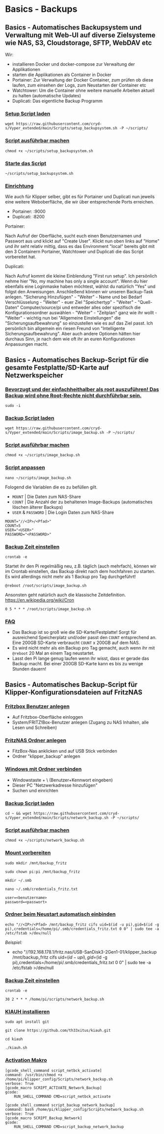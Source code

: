 # Basics - Backups

## Basics - Automatisches Backupsystem und Verwaltung mit Web-UI auf diverse Zielsysteme wie NAS, S3, Cloudstorage, SFTP, WebDAV etc

Wir:
- installieren Docker und docker-compose zur Verwaltung der Applikationen
- starten die Applikationen als Container in Docker
- Portainer: Zur Verwaltung der Docker Container, zum prüfen ob diese laufen, zum einsehen der Logs, zum Neustarten der Container etc
- Watchtower: Um die Container ohne weitere manuelle Arbeiten aktuell zu halten (automatische Updates)
- Duplicati: Das eigentliche Backup Programm

### <u>Setup Script laden</u>    

```
wget https://raw.githubusercontent.com/cryd-s/Vyper_extended/main/Scripts/setup_backupsystem.sh -P ~/scripts/
```

### <u>Script ausführbar machen</u>  
  
```
chmod +x ~/scripts/setup_backupsystem.sh
```

### <u>Starte das Script</u>

```
~/scripts/setup_backupsystem.sh
```

### <u>Einrichtung</u>

Wie auch für Klipper selber, gibt es für Portainer und Duplicati nun jeweils eine weitere Weboberfläche, die wir über entsprechende Ports erreichen.

- Portainer: <Raspberry-IP>:9000
- Duplicati: <Raspberry-IP>:8200

Portainer:

Nach Aufruf der Oberfläche, sucht euch einen Benutzernamen und Passwort aus und klickt auf "Create User".
Klickt nun oben links auf "Home" und ihr seht relativ mittig, dass es das Environment "local" bereits gibt mit den 3 Containern Portainer, Watchtower und Duplicati die das Script vorbereitet hat.

Duplicati:

Nach Aufruf kommt die kleine Einblendung "First run setup". Ich persönlich nehme hier "No, my machine has only a single account". Wenn du hier ebenfalls eine Loginmaske haben möchtest, wählst du natürlich "Yes" und folgst den Anweisungen.
Anschließend können wir unseren Backup-Task anlegen. "Sicherung Hinzufügen" - "Weiter" - Name und bei Bedarf Verschlüsselung - "Weiter" - euer Ziel "Speichertyp" - "Weiter" - "Quell-Daten" Computer/source/pi und entweder alles oder spezifisch die Konfigurationsordner auswählen - "Weiter" - "Zeitplan" ganz wie ihr wollt - "Weiter" - wichtig nun bei "Allgemeine Einstellungen" die "Sicherungsaufbewahrung" so einzustellen wie es auf das Ziel passt. Ich persönlich bin allgemein ein riesen Freund von "Intelligente Sicherungsaufbewahrung". Aber auch andere Optionen hätten hier durchaus Sinn, je nach dem wie oft ihr an euren Konfigurationen Anpassungen macht.

## Basics - Automatisches Backup-Script für die gesamte Festplatte/SD-Karte auf Netzwerkspeicher

### <u>Bevorzugt und der einfachheithalber als root auszuführen! Das Backup wird ohne Root-Rechte nicht durchführbar sein.</u>

```
sudo -i
```

### <u>Backup Script laden</u>    
      
```
wget https://raw.githubusercontent.com/cryd-s/Vyper_extended/main/Scripts/image_backup.sh -P ~/scripts/
```

### <u>Script ausführbar machen</u>  
  
```
chmod +x ~/scripts/image_backup.sh
```

### <u>Script anpassen</u>

```
nano ~/scripts/image_backup.sh
```

Fologend die Variablen die es zu befüllen gilt.

- `MOUNT` | Die Daten zum NAS-Share
- `COUNT` | Die Anzahl der zu behaltenen Image-Backups (automatisches löschen älterer Backups)
- `USER` & `PASSWORD` | Die Login Daten zum NAS-Share

```
MOUNT="//<IP>/<Pfad>"
COUNT=5
USER="<USER>"
PASSWORD="<PASSWORD>"
```

### <u>Backup Zeit einstellen</u> 

```
crontab -e
```

Startet ihr den Pi regelmäßig neu, z.B. täglich (auch mehrfach), können wir im Crontab einstellen, das Backup direkt nach dem hochfahren zu starten. Es wird allerdings nicht mehr als 1 Backup pro Tag durchgeführt!

```
@reboot /root/scripts/image_backup.sh
```

Ansonsten geht natürlich auch die klassische Zeitdefinition.
https://en.wikipedia.org/wiki/Cron

```
0 5 * * * /root/scripts/image_backup.sh
```

### <u>FAQ</u>

- Das Backup ist so groß wie die SD-Karte/Festplatte! Sorgt für ausreichend Speicherplatz und/oder passt den `COUNT` entsprechend an. Eine 200GB SD-Karte verbraucht `COUNT` x 200GB auf dem NAS.
- Es wird nicht mehr als ein Backup pro Tag gemacht, auch wenn ihr mit `@reboot` 20 Mal an einem Tag neustartet.
- Lasst den Pi lange genug laufen wenn ihr wisst, dass er gerade das Backup macht. Bei einer 200GB SD-Karte kann es bis zu wenige Stunden dauern!

## Basics - Automatisches Backup-Script für Klipper-Konfigurationsdateien auf FritzNAS
  
### <u>Fritzbox Benutzer anlegen</u>
- Auf Fritzbox-Oberfläche einloggen
- System/FRITZ!Box-Benutzer anlegen (Zugang zu NAS Inhalten, alle Lesen und Schreiben) 
  
### <u>FritzNAS Ordner anlegen</u>
- FitzBox-Nas anklicken und auf USB Stick verbinden
- Ordner "klipper_backup" anlegen

### <u>Windows mit Ordner verbinden</u>
  - Windowstaste + \\<IP> (Benutzer+Kennwort eingeben)
  - Dieser PC "Netzwerkadresse hinzufügen"
  - Suchen und einrichten


### <u>Backup Script laden</u>    

```
cd ~ && wget https://raw.githubusercontent.com/cryd-s/Vyper_extended/main/Scripts/network_backup.sh -P ~/scripts/
```

### <u>Script ausführbar machen</u>  

```
chmod +x ~/scripts/network_backup.sh
```

### <u>Mount vorbereiten</u> 

```
sudo mkdir /mnt/backup_fritz
```

```
sudo chown pi:pi /mnt/backup_fritz
```

```
mkdir ~/.smb
```

```
nano ~/.smb/credentials_fritz.txt
```

```
user=<benutzername>
password=<passwort>
```

### <u>Ordner beim Neustart automatisch einbinden</u> 

```
echo "//<IP>/<Pfad> /mnt/backup_fritz cifs uid=$(id -u pi),gid=$(id -g pi),credentials=/home/pi/.smb/credentials_fritz.txt 0 0" | sudo tee -a /etc/fstab >/dev/null
```

_Beispiel:_    
- echo "//192.168.178.1/fritz.nas/USB-SanDisk3-2Gen1-01/klipper_backup /mnt/backup_fritz cifs uid=$(id -u pi),gid=$(id -g pi),credentials=/home/pi/.smb/credentials_fritz.txt 0 0" | sudo tee -a /etc/fstab >/dev/null


### <u>Backup Zeit einstellen</u> 

```
crontab -e
```

```
30 2 * * * /home/pi/scripts/network_backup.sh
```

### <u>KIAUH installieren</u>

```
sudo apt install git
```

```
git clone https://github.com/th33xitus/kiauh.git 
```

```
cd kiauh
```

```
./kiauh.sh
```
  
### <u>Activation Makro</u>

```
[gcode_shell_command script_netbck_activate]
command: /usr/bin/chmod +x /home/pi/klipper_config/Scripts/network_backup.sh
verbose: True
[gcode_macro SCRIPT_ACTIVATE_Network_Backup]
gcode:
    RUN_SHELL_COMMAND CMD=script_netbck_activate
```

```
[gcode_shell_command script_backup_network_backup]
command: bash /home/pi/klipper_config/Scripts/network_backup.sh
verbose: True
[gcode_macro SCRIPT_Backup_Network]
gcode:
    RUN_SHELL_COMMAND CMD=script_backup_network_backup
```
